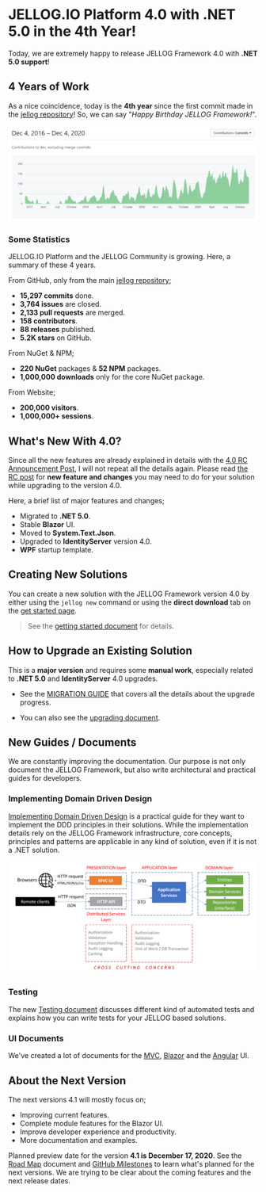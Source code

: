 # JELLOG.IO Platform 4.0 with .NET 5.0 in the 4th Year!

Today, we are extremely happy to release JELLOG Framework 4.0 with **.NET 5.0 support**!

## 4 Years of Work

As a nice coincidence, today is the **4th year** since the first commit made in the [jellog repository](https://github.com/jellogframework/jellog)! So, we can say "*Happy Birthday JELLOG Framework!*".

![jellog-contribution-graph-4-years](jellog-contribution-graph-4-years.png)

### Some Statistics

JELLOG.IO Platform and the JELLOG Community is growing. Here, a summary of these 4 years.

From GitHub, only from the main [jellog repository](https://github.com/jellogframework/jellog);

* **15,297 commits** done.
* **3,764 issues** are closed.
* **2,133 pull requests** are merged.
* **158 contributors**.
* **88 releases** published.
* **5.2K stars** on GitHub.

From NuGet & NPM;

* **220 NuGet** packages & **52 NPM** packages.
* **1,000,000 downloads** only for the core NuGet package.

From Website;

* **200,000 visitors**.
* **1,000,000+ sessions**.

## What's New With 4.0?

Since all the new features are already explained in details with the [4.0 RC Announcement Post](https://blog.jellog.io/jellog/JELLOG.IO-Platform-v4.0-RC-Has-Been-Released-based-on-.NET-5.0), I will not repeat all the details again. Please read [the RC post](https://blog.jellog.io/jellog/JELLOG.IO-Platform-v4.0-RC-Has-Been-Released-based-on-.NET-5.0) for **new feature and changes** you may need to do for your solution while upgrading to the version 4.0.

Here, a brief list of major features and changes;

* Migrated to **.NET 5.0**.
* Stable **Blazor** UI.
* Moved to **System.Text.Json**.
* Upgraded to **IdentityServer** version 4.0.
* **WPF** startup template.

## Creating New Solutions

You can create a new solution with the JELLOG Framework version 4.0 by either using the `jellog new` command or using the **direct download** tab on the [get started page](https://jellog.io/get-started).

> See the [getting started document](https://docs.jellog.io/en/jellog/latest/Getting-Started) for details.

## How to Upgrade an Existing Solution

This is a **major version** and requires some **manual work**, especially related to **.NET 5.0** and **IdentityServer** 4.0 upgrades.

* See the [MIGRATION GUIDE](https://docs.jellog.io/en/jellog/latest/Migration-Guides/Jellog-4_0) that covers all the details about the upgrade progress.

* You can also see the [upgrading document](https://docs.jellog.io/en/jellog/latest/Upgrading).

## New Guides / Documents

We are constantly improving the documentation. Our purpose is not only document the JELLOG Framework, but also write architectural and practical guides for developers.

### Implementing Domain Driven Design

[Implementing Domain Driven Design](https://docs.jellog.io/en/jellog/latest/Domain-Driven-Design-Implementation-Guide) is a practical guide for they want to implement the DDD principles in their solutions. While the implementation details rely on the JELLOG Framework infrastructure, core concepts, principles and patterns are applicable in any kind of solution, even if it is not a .NET solution.

![ddd-implementation-guide-sample](ddd-implementation-guide-sample.png)

### Testing

The new [Testing document](https://docs.jellog.io/en/jellog/latest/Testing) discusses different kind of automated tests and explains how you can write tests for your JELLOG based solutions.

### UI Documents

We've created a lot of documents for the [MVC](https://docs.jellog.io/en/jellog/latest/UI/AspNetCore/Overall), [Blazor](https://docs.jellog.io/en/jellog/latest/UI/Blazor/Overall) and the [Angular](https://docs.jellog.io/en/jellog/latest/UI/Angular/Quick-Start) UI.

## About the Next Version

The next versions 4.1 will mostly focus on;

* Improving current features.
* Complete module features for the Blazor UI.
* Improve developer experience and productivity.
* More documentation and examples.

Planned preview date for the version **4.1 is December 17, 2020**. See the [Road Map](https://docs.jellog.io/en/jellog/latest/Road-Map) document and [GitHub Milestones](https://github.com/jellogframework/jellog/milestones) to learn what's planned for the next versions. We are trying to be clear about the coming features and the next release dates.